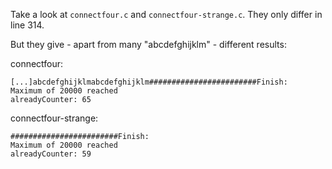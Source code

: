 Take a look at `connectfour.c` and `connectfour-strange.c`.
They only differ in line 314.

But they give - apart from many "abcdefghijklm" - different results:

connectfour:

```console
[...]abcdefghijklmabcdefghijklm########################Finish:
Maximum of 20000 reached
alreadyCounter: 65
```

connectfour-strange:

```console
########################Finish:
Maximum of 20000 reached
alreadyCounter: 59
```
